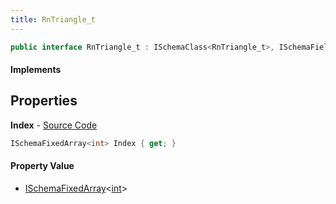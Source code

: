 ```yaml
---
title: RnTriangle_t
---
```


```csharp
public interface RnTriangle_t : ISchemaClass<RnTriangle_t>, ISchemaField, ISchemaClass, INativeHandle
```

#### Implements

## Properties

**Index** - [Source Code](https://github.com/swiftly-solution/swiftlys2/blob/main/managed/src/SwiftlyS2.Generated/Schemas/Interfaces/RnTriangle_t.cs#L16)

```csharp
ISchemaFixedArray<int> Index { get; }
```

#### Property Value

- [ISchemaFixedArray](/docs/api/shared/schemas/ischemafixedarray-1)<[int](https://learn.microsoft.com/dotnet/api/system.int32)>

